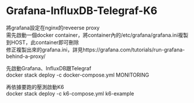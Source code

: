 # Grafana-InfluxDB-Telegraf-K6

將grafana設定在nginx的reveerse proxy  
需先啟動一個docker container，將container內的/etc/grafana/grafana.ini複製到HOST，此container即可刪除  
修正複製出來的grafana.ini，詳見https://grafana.com/tutorials/run-grafana-behind-a-proxy/  

先啟動Grafana、InfluxDB跟Telegraf  
docker stack deploy -c docker-compose.yml MONITORING  

再依據要跑的壓測啟動K6  
docker stack deploy -c k6-compose.yml k6-example  
